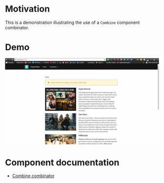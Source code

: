 # Motivation
This is a demonstration illustrating the use of a `Combine` component combinator.

# Demo
![](assets/images/animated_demo.gif)

# Component documentation
- [Combine combinator](http://brucou.github.io/projects/component-combinators/combine/)
